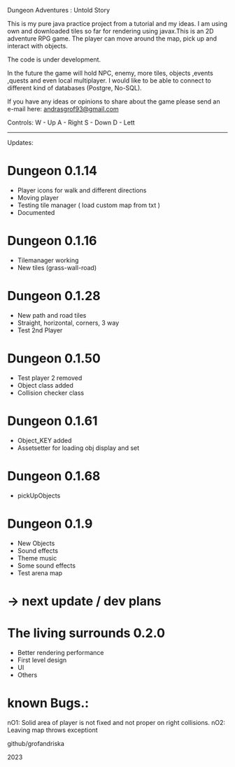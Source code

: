 Dungeon Adventures : Untold Story 

This is my pure java practice project from a tutorial
and my ideas. I am using own and downloaded tiles
so far for rendering using javax.This is an 2D
adventure RPG game. The player can move around 
the map, pick up and interact with objects.

The code is under development.

In the future the game will hold NPC, enemy, more tiles,
 objects ,events ,quests and even local multiplayer.
I would like to be able to connect to different
kind of databases (Postgre, No-SQL).

If you have any ideas or opinions to share about
the game please send an e-mail here:
andrasgrof93@gmail.com



Controls:
W - Up
A - Right
S - Down
D - Lett 

------------------------------------------------------

Updates:
# Dungeon 0.1.14
- Player icons for walk and different directions
- Moving player
- Testing tile manager ( load custom map from txt )
- Documented

# Dungeon 0.1.16
- Tilemanager working 
- New tiles (grass-wall-road)

# Dungeon 0.1.28
- New path and road tiles 
- Straight, horizontal, corners, 3 way
- Test 2nd Player

# Dungeon 0.1.50
- Test player 2 removed 
- Object class added
- Collision checker class 

# Dungeon 0.1.61
- Object_KEY added  
- Assetsetter for loading obj display and set

# Dungeon 0.1.68
- pickUpObjects

# Dungeon 0.1.9
- New Objects 
- Sound effects 
- Theme music
- Some sound effects
- Test arena map

# -> next update / dev plans

# The living surrounds 0.2.0

- Better rendering performance
- First level design
- UI 
- Others


# known Bugs.: 
nO1: Solid area of player is not fixed and not proper 
on right collisions. 
nO2: Leaving map throws exceptiont

github/grofandriska

2023
